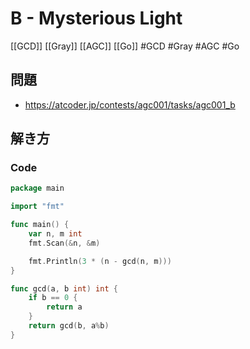 # B - Mysterious Light
[[GCD]] [[Gray]] [[AGC]] [[Go]]
#GCD #Gray #AGC #Go 

## 問題
- https://atcoder.jp/contests/agc001/tasks/agc001_b

## 解き方
### Code
```go
package main

import "fmt"

func main() {
	var n, m int
	fmt.Scan(&n, &m)

	fmt.Println(3 * (n - gcd(n, m)))
}

func gcd(a, b int) int {
	if b == 0 {
		return a
	}
	return gcd(b, a%b)
}
```